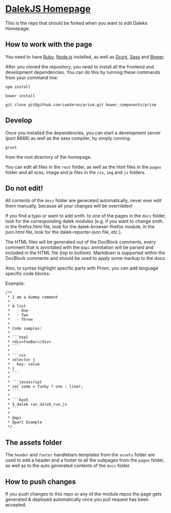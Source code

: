 # [DalekJS Homepage](http://dalekjs.com)

This is the repo that should be forked when you want to edit Daleks Homepage.

## How to work with the page

You need to have [Ruby](), [Node.js](http://nodejs.org) installed, as well as [Grunt](http://gruntjs.org), [Sass](http://sass-lang.org) and [Bower](http://bower.org).

After you cloned the repository, you need to install all the frontend and development dependencies. You can do this by running these commands from your command line:

```
npm install
```

```
bower install
```

```
git clone git@github.com:LeaVerou/prism.git bower_components/prism
```

## Develop

Once you installed the dependencies, you can start a development server (port 8888) as well as the sass compiler, by simply running:

```
grunt
```

from the root directory of the homepage.

You can edit all files in the `root` folder, as well as the html files in the `pages` folder and all scss, image and js files in the `css`, `img` and `js` folders.

## Do not edit!

All contents of the `docs` folder are generated automatically, never ever edit them
manually, because all your changes will be overridden!

If you find a typo or want to add smth. to one of the pages in the `docs` folder,
look for the corresponding dalek modules (e.g. if you want to change smth. in the firefox.html file, look for the dalek-browser-firefox module, in the json.html file, look for the dalek-reporter-json file, etc.).

The HTML files will be generated out of the DocBlock comments, every comment that is annotated with the `@api` annotation will be parsed and included in the HTML file (top to bottom). Markdown is supported within the DocBlock comments and should be used to apply some markup to the docs.

Also, to syntax highlight specific parts with Prism, you can add language specific code blocks:

Example:

```
/**
 * I am a dummy comment
 *
 * A list
 *   - One
 *   - Two
 *   - Three
 *
 * Code samples:
 *
 * ```html
 * <div>FooBar</div>
 * ```
 *
 * ```css
 * selector {
 *   key: value
 * }
 * ```
 *
 * ```javascript
 * var some = funky ? one : liner;
 * ```
 *
 * ```bash
 * $ dalek run_dalek_run.js
 * ```
 *
 * @api
 * @part Example
 */
```

## The assets folder

The `header` and `footer` handlebars templates from the `assets` folder
are used to add a header and a footer to all the subpages from the `pages` folder, as well as to the auto generated contents of the `docs` folder.

## How to push changes

If you push changes to this repo or any of the module repos the page gets generated & deployed automatically once you pull request has been accepted.
